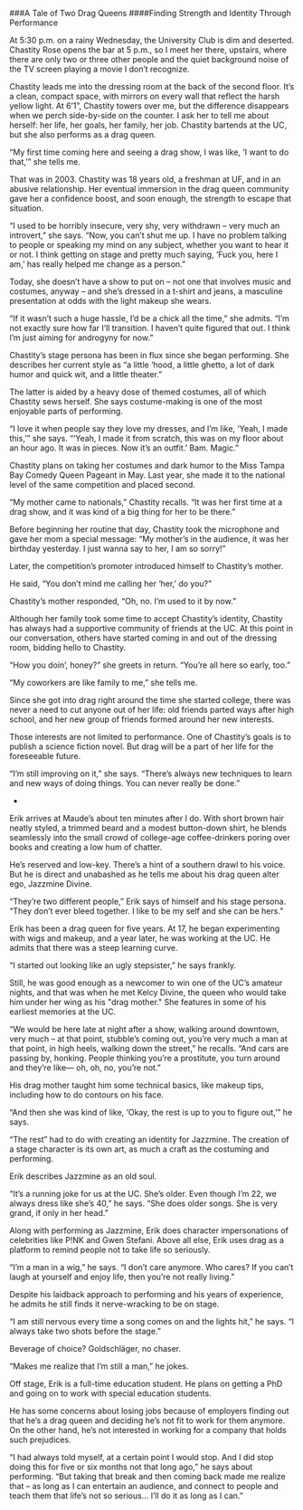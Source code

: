 ###A Tale of Two Drag Queens
####Finding Strength and Identity Through Performance

At 5:30 p.m. on a rainy Wednesday, the University Club is dim and deserted. Chastity Rose opens the bar at 5 p.m., so I meet her there, upstairs, where there are only two or three other people and the quiet background noise of the TV screen playing a movie I don’t recognize.  

Chastity leads me into the dressing room at the back of the second floor. It’s a clean, compact space, with mirrors on every wall that reflect the harsh yellow light. At 6’1”, Chastity towers over me, but the difference disappears when we perch side-by-side on the counter. I ask her to tell me about herself: her life, her goals, her family, her job. Chastity bartends at the UC, but she also performs as a drag queen.

“My first time coming here and seeing a drag show, I was like, ‘I want to do that,’” she tells me. 

That was in 2003. Chastity was 18 years old, a freshman at UF, and in an abusive relationship. Her eventual immersion in the drag queen community gave her a confidence boost, and soon enough, the strength to escape that situation. 

“I used to be horribly insecure, very shy, very withdrawn – very much an introvert,” she says. “Now, you can’t shut me up. I have no problem talking to people or speaking my mind on any subject, whether you want to hear it or not. I think getting on stage and pretty much saying, ‘Fuck you, here I am,’ has really helped me change as a person.”

Today, she doesn’t have a show to put on – not one that involves music and costumes, anyway – and she’s dressed in a t-shirt and jeans, a masculine presentation at odds with the light makeup she wears. 

“If it wasn’t such a huge hassle, I’d be a chick all the time,” she admits. “I’m not exactly sure how far I’ll transition. I haven’t quite figured that out. I think I’m just aiming for androgyny for now.”

Chastity’s stage persona has been in flux since she began performing. She describes her current style as “a little ‘hood, a little ghetto, a lot of dark humor and quick wit, and a little theater.” 

The latter is aided by a heavy dose of themed costumes, all of which Chastity sews herself. She says costume-making is one of the most enjoyable parts of performing.

“I love it when people say they love my dresses, and I’m like, ‘Yeah, I made this,’” she says. “‘Yeah, I made it from scratch, this was on my floor about an hour ago.  It was in pieces. Now it’s an outfit.’ Bam. Magic.”

Chastity plans on taking her costumes and dark humor to the Miss Tampa Bay Comedy Queen Pageant in May. Last year, she made it to the national level of the same competition and placed second.

“My mother came to nationals,” Chastity recalls. “It was her first time at a drag show, and it was kind of a big thing for her to be there.” 

Before beginning her routine that day, Chastity took the microphone and gave her mom a special message: “My mother’s in the audience, it was her birthday yesterday. I just wanna say to her, I am so sorry!”

Later, the competition’s promoter introduced himself to Chastity’s mother. 

He said, “You don’t mind me calling her ‘her,’ do you?”

Chastity’s mother responded, “Oh, no. I’m used to it by now.”

Although her family took some time to accept Chastity’s identity, Chastity has always had a supportive community of friends at the UC. At this point in our conversation, others have started coming in and out of the dressing room, bidding hello to Chastity. 

“How you doin’, honey?” she greets in return. “You’re all here so early, too.”

“My coworkers are like family to me,” she tells me. 

Since she got into drag right around the time she started college, there was never a need to cut anyone out of her life: old friends parted ways after high school, and her new group of friends formed around her new interests. 

Those interests are not limited to performance. One of Chastity’s goals is to publish a science fiction novel. But drag will be a part of her life for the foreseeable future.

“I’m still improving on it,” she says. “There’s always new techniques to learn and new ways of doing things. You can never really be done.” 

*

Erik arrives at Maude’s about ten minutes after I do. With short brown hair neatly styled, a trimmed beard and a modest button-down shirt, he blends seamlessly into the small crowd of college-age coffee-drinkers poring over books and creating a low hum of chatter. 

He’s reserved and low-key. There’s a hint of a southern drawl to his voice. But he is direct and unabashed as he tells me about his drag queen alter ego, Jazzmine Divine. 

“They’re two different people,” Erik says of himself and his stage persona. “They don’t ever bleed together. I like to be my self and she can be hers.” 

Erik has been a drag queen for five years. At 17, he began experimenting with wigs and makeup, and a year later, he was working at the UC. He admits that there was a steep learning curve.

“I started out looking like an ugly stepsister,” he says frankly.

Still, he was good enough as a newcomer to win one of the UC’s amateur nights, and that was when he met Kelcy Divine, the queen who would take him under her wing as his "drag mother." She features in some of his earliest memories at the UC. 

“We would be here late at night after a show, walking around downtown, very much – at that point, stubble’s coming out, you’re very much a man at that point, in high heels, walking down the street,” he recalls. “And cars are passing by, honking. People thinking you’re a prostitute, you turn around and they’re like— oh, oh, no, you’re not.”

His drag mother taught him some technical basics, like makeup tips, including how to do contours on his face.

“And then she was kind of like, ‘Okay, the rest is up to you to figure out,’” he says.

“The rest” had to do with creating an identity for Jazzmine. The creation of a stage character is its own art, as much a craft as the costuming and performing.

Erik describes Jazzmine as an old soul. 

“It’s a running joke for us at the UC. She’s older. Even though I’m 22, we always dress like she’s 40,” he says. “She does older songs. She is very grand, if only in her head.”

Along with performing as Jazzmine, Erik does character impersonations of celebrities like P!NK and Gwen Stefani. Above all else, Erik uses drag as a platform to remind people not to take life so seriously.

“I’m a man in a wig,” he says. “I don’t care anymore. Who cares? If you can’t laugh at yourself and enjoy life, then you’re not really living.”

Despite his laidback approach to performing and his years of experience, he admits he still finds it nerve-wracking to be on stage.

“I am still nervous every time a song comes on and the lights hit,” he says. “I always take two shots before the stage.” 

Beverage of choice? Goldschläger, no chaser. 

“Makes me realize that I’m still a man,” he jokes.

Off stage, Erik is a full-time education student. He plans on getting a PhD and going on to work with special education students. 

He has some concerns about losing jobs because of employers finding out that he’s a drag queen and deciding he’s not fit to work for them anymore. On the other hand, he’s not interested in working for a company that holds such prejudices.

“I had always told myself, at a certain point I would stop. And I did stop doing this for five or six months not that long ago,” he says about performing. “But taking that break and then coming back made me realize that – as long as I can entertain an audience, and connect to people and teach them that life’s not so serious… I’ll do it as long as I can.”

